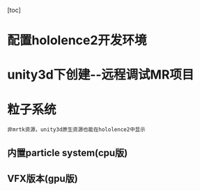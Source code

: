 [toc]


# 配置hololence2开发环境



# unity3d下创建--远程调试MR项目



# 粒子系统
	非mrtk资源，unity3d原生资源也能在hololence2中显示
	
## 内置particle system(cpu版)

## VFX版本(gpu版)
